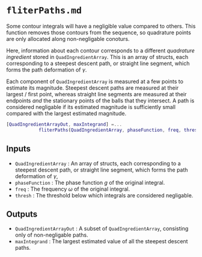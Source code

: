 # `fliterPaths.md`

Some contour integrals will have a negligible value compared to others.
This function removes those contours from the sequence, so quadrature points are only allocated along non-negligable conoturs.

Here, information about each contour corresponds to a different *quadrature ingredient* stored in `QuadIngredientArray`. This is an array of structs, each corresponding to a steepest descent path, or straight line segment, which forms the path deformation of $\gamma$.

Each component of `QuadIngredientArray` is measured at a few points to estimate its magnitude. Steepest descent paths are measured at their largest / first point, whereas straight line segments are measured at their endpoints *and* the stationary points of the balls that they intersect. A path is considered negligable if its estimated magnitude is sufficiently small compared with the largest estimated magnitude.



```matlab
[QuadIngredientArrayOut, maxIntegrand] =...
            fliterPaths(QuadIngredientArray, phaseFunction, freq, thresh)
```

## Inputs

* `QuadIngredientArray` : An array of structs, each corresponding to a steepest descent path, or straight line segment, which forms the path deformation of $\gamma$,
* `phaseFunction` : The phase function $g$ of the original integral.
* `freq` : The frequency $\omega$ of the original integral.
* `thresh` : The threshold below which integrals are considered negligable.

## Outputs

* `QuadIngredientArrayOut` : A subset of `QuadIngredientArray`, consisting only of non-negligable paths.
* `maxIntegrand` : The largest estimated value of all the steepest descent paths.